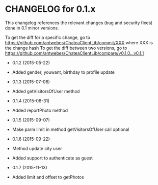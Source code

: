 CHANGELOG for 0.1.x
===================

This changelog references the relevant changes (bug and security fixes) done
in 0.1 minor versions.

To get the diff for a specific change, go to https://github.com/antwebes/ChateaClientLib/commit/XXX where XXX is the change hash
To get the diff between two versions, go to https://github.com/antwebes/ChateaClientLib/compare/v0.1.0...v0.1.1

* 0.1.2 (2015-05-22)

 * Added gender, youwant, birthday to profile update 

* 0.1.3 (2015-07-08)

 * Added getVisitorsOfUser method
  
* 0.1.4 (2015-08-31)

 * Added reportPhoto method
  
* 0.1.5 (2015-09-07)

 * Make parm limit in method getVisitorsOfUser call optional 
 
* 0.1.6 (2015-09-22)
 
 * Method update city user
 * Added support to authenticate as guest 
 
* 0.1.7 (2015-11-13)
 * Added limit and offset to getPhotos
